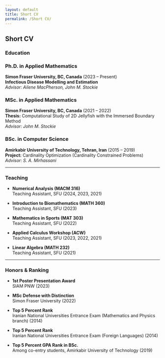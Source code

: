 ```yaml
---
layout: default
title: Short CV
permalink: /Short CV/
---
```


## Short CV

### Education

### Ph.D. in Applied Mathematics  
**Simon Fraser University, BC, Canada** (2023 – Present)  
**Infectious Disease Modelling and Estimation**  
*Advisor: Ailene MacPherson, John M. Stockie*

### MSc. in Applied Mathematics  
**Simon Fraser University, BC, Canada** (2021 – 2022)  
**Thesis:** Computational Study of 2D Jellyfish with the Immersed Boundary Method  
*Advisor: John M. Stockie*

### BSc. in Computer Science  
**Amirkabir University of Technology, Tehran, Iran** (2015 – 2019)  
**Project:** Cardinality Optimization (Cardinality Constrained Problems)  
*Advisor: S. A. Mirhassani*

---

### Teaching

- **Numerical Analysis (MACM 316)**  
  Teaching Assistant, SFU (2024, 2023, 2021)

- **Introduction to Biomathematics (MATH 360)**  
  Teaching Assistant, SFU (2023)

- **Mathematics in Sports (MAT 303)**  
  Teaching Assistant, SFU (2022)

- **Applied Calculus Workshop (ACW)**  
  Teaching Assistant, SFU (2023, 2022, 2021)

- **Linear Algebra (MATH 232)**  
  Teaching Assistant, SFU (2021)

---

### Honors & Ranking

- **1st Poster Presentation Award**  
  SIAM PNW (2023)
  
- **MSc Defense with Distinction**  
  Simon Fraser University (2022)

- **Top 5 Percent Rank**  
  Iranian National Universities Entrance Exam (Mathematics and Physics branch) (2014)

- **Top 5 Percent Rank**  
  Iranian National Universities Entrance Exam (Foreign Languages) (2014)

- **Top 5 Percent GPA Rank in BSc.**  
  Among co-entry students, Amirkabir University of Technology (2019)
